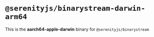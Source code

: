 # `@serenityjs/binarystream-darwin-arm64`

This is the **aarch64-apple-darwin** binary for `@serenityjs/binarystream`
